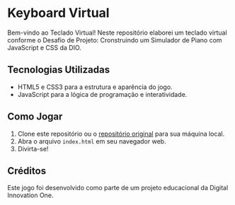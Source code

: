 # Keyboard Virtual
Bem-vindo ao Teclado Virtual! Neste repositório elaborei um teclado virtual conforme o Desafio de Projeto: Cronstruindo um Simulador de Piano com JavaScript e CSS da DIO.

## Tecnologias Utilizadas
* HTML5 e CSS3 para a estrutura e aparência do jogo.
* JavaScript para a lógica de programação e interatividade.

## Como Jogar
1. Clone este repositório ou o [repositório original](https://github.com/digitalinnovationone/jsgame-detona-ralph) para sua máquina local.
2. Abra o arquivo `index.html` em seu navegador web.
3. Divirta-se!

## Créditos
Este jogo foi desenvolvido como parte de um projeto educacional da Digital Innovation One.
